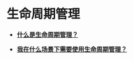 # 生命周期管理<a name="obs_faq_0400"></a>

-   **[什么是生命周期管理？](什么是生命周期管理.md)**  

-   **[我在什么场景下需要使用生命周期管理？](我在什么场景下需要使用生命周期管理.md)**  


